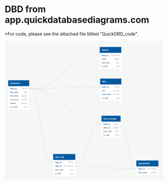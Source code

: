 # DBD from app.quickdatabasediagrams.com
*For code, please see the attached file tittled "QuickDBD_code".

![QuickDBD.PNG](QuickDBD.PNG)
